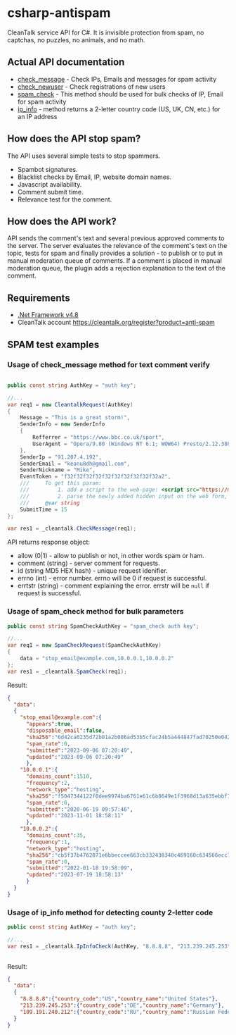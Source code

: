 csharp-antispam
===============

CleanTalk service API for C#. It is invisible protection from spam, no captchas, no puzzles, no animals, and no math.

## Actual API documentation

* [check_message](https://cleantalk.org/help/api-check-message) - Check IPs, Emails and messages for spam activity
* [check_newuser](https://cleantalk.org/help/api-check-newuser) - Check registrations of new users
* [spam_check](https://cleantalk.org/help/api-spam-check) - This method should be used for bulk checks of IP, Email for spam activity
* [ip_info](https://cleantalk.org/help/api-ip-info-country-code) - method returns a 2-letter country code (US, UK, CN, etc.) for an IP address

## How does the API stop spam?

The API uses several simple tests to stop spammers.
* Spambot signatures.
* Blacklist checks by Email, IP, website domain names.
* Javascript availability.
* Comment submit time.
* Relevance test for the comment.

## How does the API work?

API sends the comment's text and several previous approved comments to the server. The server evaluates the relevance of the comment's text on the topic, tests for spam and finally provides a solution - to publish or to put in manual moderation queue of comments. If a comment is placed in manual moderation queue, the plugin adds a rejection explanation to the text of the comment.

## Requirements

* [.Net Framework v4.8](https://dotnet.microsoft.com/download/dotnet-framework)
* CleanTalk account https://cleantalk.org/register?product=anti-spam


## SPAM test examples

### Usage of check_message method for text comment verify

```c#

public const string AuthKey = "auth key";

//...
var req1 = new CleantalkRequest(AuthKey)
{
    Message = "This is a great storm!",
    SenderInfo = new SenderInfo
    {
        Refferrer = "https://www.bbc.co.uk/sport",
        UserAgent = "Opera/9.80 (Windows NT 6.1; WOW64) Presto/2.12.388 Version/12.12"
    },
    SenderIp = "91.207.4.192",
    SenderEmail = "keanu8dh@gmail.com",
    SenderNickname = "Mike",
    EventToken = "f32f32f32f32f32f32f32f32f32f32a2",
    ///     To get this param:
    ///         1. add a script to the web-page: <script src="https://moderate.cleantalk.org/ct-bot-detector-wrapper.js" id="ct_bot_detector-js"></script>
    ///         2. parse the newly added hidden input on the web form, the name atrribute of input is "ct_bot_detector_event_token" 
    ///     @var string
    SubmitTime = 15
};

var res1 = _cleantalk.CheckMessage(req1);

```
API returns response object:
  * allow (0|1) - allow to publish or not, in other words spam or ham.
  * comment (string) - server comment for requests.
  * id (string MD5 HEX hash) - unique request idenifier.
  * errno (int) - error number. errno will be 0 if request is successful.
  * errtstr (string) - comment explaining the error. errstr will be `null` if request is successful.
  

### Usage of spam_check method for bulk parameters

```c#
public const string SpamCheckAuthKey = "spam_check auth key";

//...
var req1 = new SpamCheckRequest(SpamCheckAuthKey)
{
    data = "stop_email@example.com,10.0.0.1,10.0.0.2"
};
var res1 = _cleantalk.SpamCheck(req1);
```
Result:
```json
{
  "data":
  {
    "stop_email@example.com":{
      "appears":true,
      "disposable_email":false,
      "sha256":"6d42ca0235d72b01a2b086ad53b5cfac24b5a444847fad70250e042d7ca8bf59",
      "spam_rate":0,
      "submitted":"2023-09-06 07:20:49",
      "updated":"2023-09-06 07:20:49"
      },
    "10.0.0.1":{
      "domains_count":1510,
      "frequency":2,
      "network_type":"hosting",
      "sha256":"f5047344122f0dee9974ba6761e61c6b8649e1f3968d13a635ebbf7be53a3a0d",
      "spam_rate":0,
      "submitted":"2020-06-19 09:57:46",
      "updated":"2023-11-01 18:58:11"
      },
    "10.0.0.2":{
      "domains_count":35,
      "frequency":1,
      "network_type":"hosting",
      "sha256":"cb5f37b4762871e6bbeccee663cb332438340c469160c634566ecc7c7e01009f",
      "spam_rate":0,
      "submitted":"2022-01-18 19:58:09",
      "updated":"2023-07-19 18:58:13"
      }
  }
}
```


### Usage of ip_info method for detecting county 2-letter code

```c#
public const string AuthKey = "auth key";

//...
var res1 = _cleantalk.IpInfoCheck(AuthKey, "8.8.8.8", "213.239.245.253", "109.191.240.212");
 
```
Result:
```json
{
  "data":
  {
    "8.8.8.8":{"country_code":"US","country_name":"United States"},
    "213.239.245.253":{"country_code":"DE","country_name":"Germany"},
    "109.191.240.212":{"country_code":"RU","country_name":"Russian Federation"}
  }
}
```